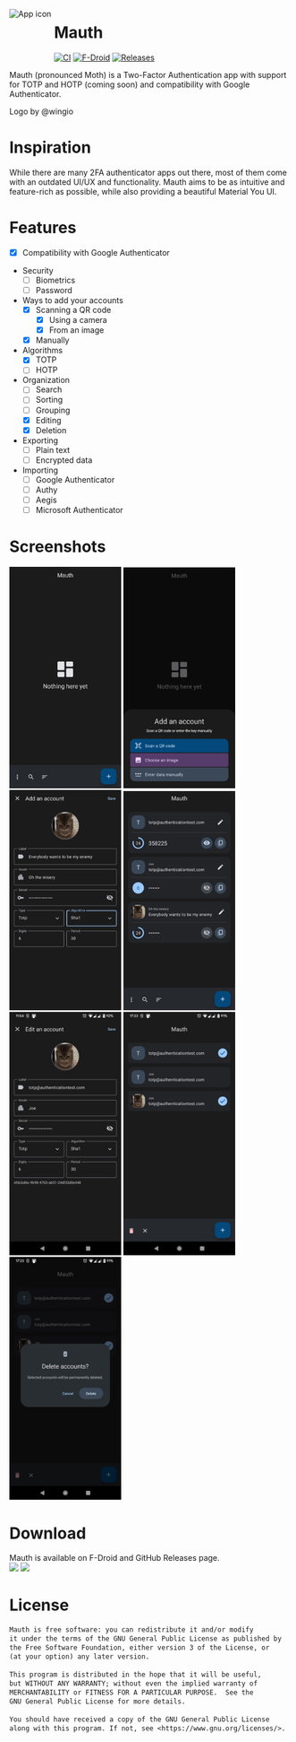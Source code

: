 <img align="left" width="80" height="80" src="github/mauth.png"
alt="App icon">

# Mauth

[![CI](https://img.shields.io/github/workflow/status/X1nto/Mauth/Build%20APK?color=blue&style=for-the-badge)](https://github.com/X1nto/Mauth/actions?query=branch%3Amaster)
[![F-Droid](https://img.shields.io/f-droid/v/com.xinto.mauth.svg?logo=F-Droid&color=green&style=for-the-badge)](https://f-droid.org/en/packages/com.xinto.mauth)
[![Releases](https://img.shields.io/github/release/X1nto/Mauth.svg?logo=github&color=171515&style=for-the-badge)](https://github.com/X1nto/Mauth/releases)

Mauth (pronounced Moth) is a Two-Factor Authentication app with support for TOTP and HOTP (coming soon) and compatibility with Google Authenticator.

Logo by @wingio

# Inspiration
While there are many 2FA authenticator apps out there, most of them come with an outdated UI/UX and functionality. Mauth aims to be as intuitive and feature-rich as possible, while also providing a beautiful Material You UI.

# Features
- [x] Compatibility with Google Authenticator
- Security
  - [ ] Biometrics
  - [ ] Password
- Ways to add your accounts
  - [x] Scanning a QR code
    - [x] Using a camera
    - [x] From an image
  - [x] Manually
- Algorithms
  - [x] TOTP
  - [ ] HOTP
- Organization
  - [ ] Search
  - [ ] Sorting
  - [ ] Grouping
  - [x] Editing
  - [x] Deletion
- Exporting
  - [ ] Plain text
  - [ ] Encrypted data
- Importing
  - [ ] Google Authenticator
  - [ ] Authy
  - [ ] Aegis
  - [ ] Microsoft Authenticator

# Screenshots
<img width=200 alt="Screenshot 1" 
src="github/screenshot_1.png?raw=true">
<img width=200 alt="Screenshot 2" 
src="github/screenshot_2.png?raw=true">
<img width=200 alt="Screenshot 3" 
src="github/screenshot_3.png?raw=true">
<img width=200 alt="Screenshot 4" 
src="github/screenshot_4.png?raw=true">
<img width=200 alt="Screenshot 5" 
src="github/screenshot_5.png?raw=true">
<img width=200 alt="Screenshot 6" 
src="github/screenshot_6.png?raw=true">
<img width=200 alt="Screenshot 7" 
src="github/screenshot_7.png?raw=true">

# Download
Mauth is available on F-Droid and GitHub Releases page.  
[<img src="https://fdroid.gitlab.io/artwork/badge/get-it-on.png" height="75">](https://f-droid.org/en/packages/com.xinto.mauth)
[<img src="github/get_it_on_github.png" height="75">](https://github.com/X1nto/Mauth/releases)

# License
```
Mauth is free software: you can redistribute it and/or modify
it under the terms of the GNU General Public License as published by
the Free Software Foundation, either version 3 of the License, or
(at your option) any later version.

This program is distributed in the hope that it will be useful,
but WITHOUT ANY WARRANTY; without even the implied warranty of
MERCHANTABILITY or FITNESS FOR A PARTICULAR PURPOSE.  See the
GNU General Public License for more details.

You should have received a copy of the GNU General Public License
along with this program. If not, see <https://www.gnu.org/licenses/>.
```